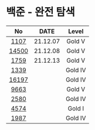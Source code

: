 # 백준 - 완전 탐색

|    No     |   DATE   |  Level  |
| :-------: | :------: | :-----: |
| [1107]()  | 21.12.07 | Gold V  |
| [14500]() | 21.12.08 | Gold V  |
| [1759]()  | 21.12.13 | Gold V  |
| [1339]()  |          | Gold IV |
| [16197]() |          | Gold IV |
| [9663]()  |          | Gold V  |
| [2580]()  |          | Gold IV |
| [4574]()  |          | Gold I  |
| [1987]()  |          | Gold IV |
